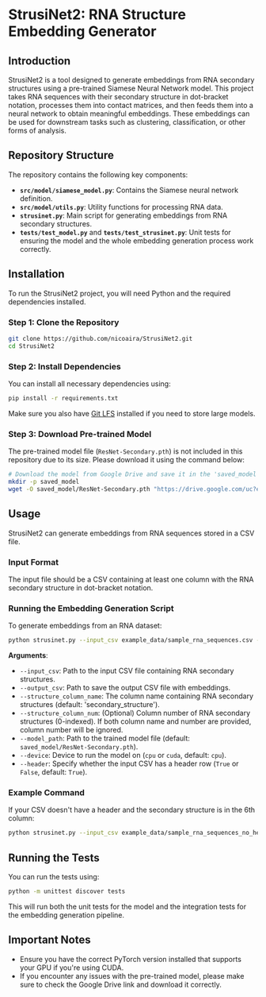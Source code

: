 # StrusiNet2: RNA Structure Embedding Generator

## Introduction
StrusiNet2 is a tool designed to generate embeddings from RNA secondary structures using a pre-trained Siamese Neural Network model. This project takes RNA sequences with their secondary structure in dot-bracket notation, processes them into contact matrices, and then feeds them into a neural network to obtain meaningful embeddings. These embeddings can be used for downstream tasks such as clustering, classification, or other forms of analysis.

## Repository Structure
The repository contains the following key components:



- **`src/model/siamese_model.py`**: Contains the Siamese neural network definition.
- **`src/model/utils.py`**: Utility functions for processing RNA data.
- **`strusinet.py`**: Main script for generating embeddings from RNA secondary structures.
- **`tests/test_model.py`** and **`tests/test_strusinet.py`**: Unit tests for ensuring the model and the whole embedding generation process work correctly.

## Installation
To run the StrusiNet2 project, you will need Python and the required dependencies installed.

### Step 1: Clone the Repository
```sh
git clone https://github.com/nicoaira/StrusiNet2.git
cd StrusiNet2
```

### Step 2: Install Dependencies
You can install all necessary dependencies using:

```sh
pip install -r requirements.txt
```

Make sure you also have [Git LFS](https://git-lfs.github.com/) installed if you need to store large models.

### Step 3: Download Pre-trained Model
The pre-trained model file (`ResNet-Secondary.pth`) is not included in this repository due to its size. Please download it using the command below:

```sh
# Download the model from Google Drive and save it in the 'saved_model' directory
mkdir -p saved_model
wget -O saved_model/ResNet-Secondary.pth "https://drive.google.com/uc?export=download&id=1ltrAQ2OfmvrRx8cKxeNKK_oebwVRClEW"
```

## Usage
StrusiNet2 can generate embeddings from RNA sequences stored in a CSV file.

### Input Format
The input file should be a CSV containing at least one column with the RNA secondary structure in dot-bracket notation.

### Running the Embedding Generation Script
To generate embeddings from an RNA dataset:

```sh
python strusinet.py --input_csv example_data/sample_rna_sequences.csv --output_csv example_data/sample_rna_sequences_with_embeddings.csv
```

**Arguments**:
- `--input_csv`: Path to the input CSV file containing RNA secondary structures.
- `--output_csv`: Path to save the output CSV file with embeddings.
- `--structure_column_name`: The column name containing RNA secondary structures (default: 'secondary_structure').
- `--structure_column_num`: (Optional) Column number of RNA secondary structures (0-indexed). If both column name and number are provided, column number will be ignored.
- `--model_path`: Path to the trained model file (default: `saved_model/ResNet-Secondary.pth`).
- `--device`: Device to run the model on (`cpu` or `cuda`, default: `cpu`).
- `--header`: Specify whether the input CSV has a header row (`True` or `False`, default: `True`).

### Example Command
If your CSV doesn't have a header and the secondary structure is in the 6th column:

```sh
python strusinet.py --input_csv example_data/sample_rna_sequences_no_header.csv --output_csv example_data/sample_rna_sequences_with_embeddings.csv --structure_column_num 6 --header False --device cuda
```

## Running the Tests
You can run the tests using:

```sh
python -m unittest discover tests
```

This will run both the unit tests for the model and the integration tests for the embedding generation pipeline.

## Important Notes
- Ensure you have the correct PyTorch version installed that supports your GPU if you're using CUDA.
- If you encounter any issues with the pre-trained model, please make sure to check the Google Drive link and download it correctly.
